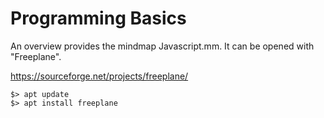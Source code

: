 # Programming Basics

An overview provides the mindmap Javascript.mm. It can be opened with "Freeplane".

https://sourceforge.net/projects/freeplane/

``` 
$> apt update
$> apt install freeplane
```